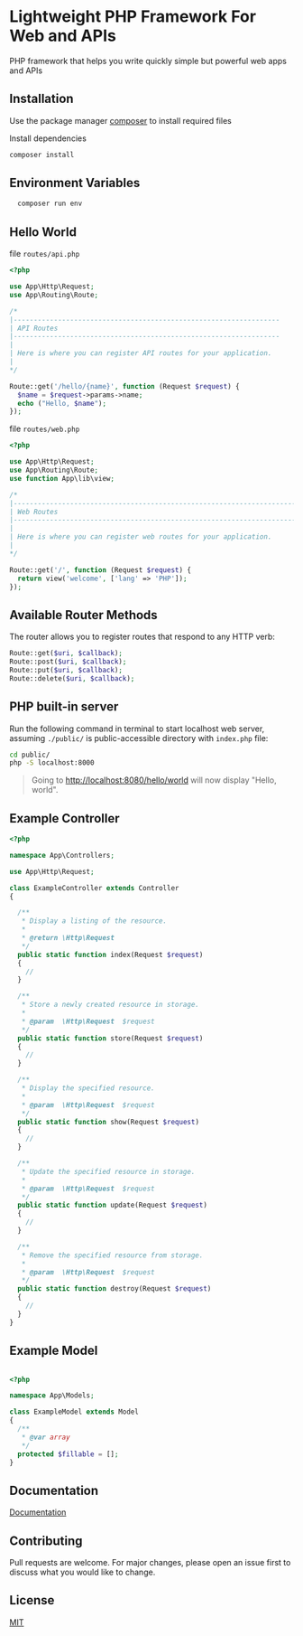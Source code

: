 # Lightweight PHP Framework For Web and APIs
PHP framework that helps you write quickly
simple but powerful web apps and APIs

## Installation

Use the package manager [composer](https://getcomposer.org/) to install required files

Install dependencies
```bash
composer install
```

## Environment Variables
```bash
  composer run env
```


## Hello World

file `routes/api.php`
```php
<?php

use App\Http\Request;
use App\Routing\Route;

/*
|------------------------------------------------------------------
| API Routes
|------------------------------------------------------------------
|
| Here is where you can register API routes for your application. 
|
*/

Route::get('/hello/{name}', function (Request $request) {
  $name = $request->params->name;
  echo ("Hello, $name");
});

```
file `routes/web.php`
```php
<?php

use App\Http\Request;
use App\Routing\Route;
use function App\lib\view;

/*
|--------------------------------------------------------------------------
| Web Routes
|--------------------------------------------------------------------------
|
| Here is where you can register web routes for your application.
|
*/

Route::get('/', function (Request $request) {
  return view('welcome', ['lang' => 'PHP']);
});

```
## Available Router Methods

The router allows you to register routes that respond to any HTTP verb:
```php
Route::get($uri, $callback);
Route::post($uri, $callback);
Route::put($uri, $callback);
Route::delete($uri, $callback);
```
## PHP built-in server
Run the following command in terminal to start localhost web server, assuming `./public/` is public-accessible directory with `index.php` file:

```bash
cd public/
php -S localhost:8000
```
> Going to [http://localhost:8080/hello/world](http://localhost:8080/hello/world) will now display "Hello, world".

Example Controller
-------
```php
<?php

namespace App\Controllers;

use App\Http\Request;

class ExampleController extends Controller
{

  /**
   * Display a listing of the resource.
   *
   * @return \Http\Request
   */
  public static function index(Request $request)
  {
    //
  }

  /**
   * Store a newly created resource in storage.
   *
   * @param  \Http\Request  $request
   */
  public static function store(Request $request)
  {
    //
  }

  /**
   * Display the specified resource.
   *
   * @param  \Http\Request  $request
   */
  public static function show(Request $request)
  {
    //
  }

  /**
   * Update the specified resource in storage.
   *
   * @param  \Http\Request  $request
   */
  public static function update(Request $request)
  {
    //
  }

  /**
   * Remove the specified resource from storage.
   *
   * @param  \Http\Request  $request
   */
  public static function destroy(Request $request)
  {
    //
  }
}

```
Example Model
-------
```php

<?php

namespace App\Models;

class ExampleModel extends Model
{
  /**
   * @var array
   */
  protected $fillable = [];
}

```
## Documentation
[Documentation](https://yusfuu.github.io/Lightweight-PHP-Framework-For-APIs/)

## Contributing
Pull requests are welcome. For major changes, please open an issue first to discuss what you would like to change.

## License
[MIT](https://choosealicense.com/licenses/mit/)
